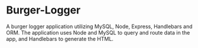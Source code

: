 # Burger-Logger
A burger logger application utilizing  MySQL, Node, Express, Handlebars and ORM. The application uses Node and MySQL to query and route data in the app, and Handlebars to generate the HTML.
